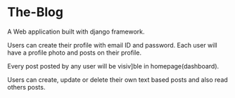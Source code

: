 # The-Blog

A Web application built with django framework.

Users can create their profile with email ID and password. Each user will have a profile photo and posts on their profile.

Every post posted by any user will be visiv]ble in homepage(dashboard).

Users can create, update or delete their own text based posts and also read others posts. 



